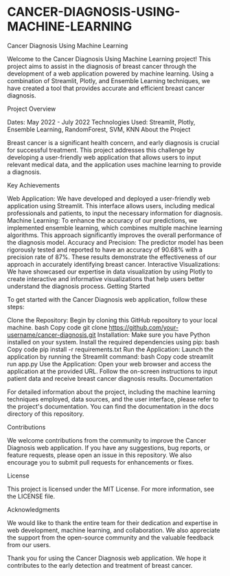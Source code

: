 # CANCER-DIAGNOSIS-USING-MACHINE-LEARNING
Cancer Diagnosis Using Machine Learning

Welcome to the Cancer Diagnosis Using Machine Learning project! This project aims to assist in the diagnosis of breast cancer through the development of a web application powered by machine learning. Using a combination of Streamlit, Plotly, and Ensemble Learning techniques, we have created a tool that provides accurate and efficient breast cancer diagnosis.

Project Overview

Dates: May 2022 - July 2022
Technologies Used: Streamlit, Plotly, Ensemble Learning, RandomForest, SVM, KNN
About the Project

Breast cancer is a significant health concern, and early diagnosis is crucial for successful treatment. This project addresses this challenge by developing a user-friendly web application that allows users to input relevant medical data, and the application uses machine learning to provide a diagnosis.

Key Achievements

Web Application: We have developed and deployed a user-friendly web application using Streamlit. This interface allows users, including medical professionals and patients, to input the necessary information for diagnosis.
Machine Learning: To enhance the accuracy of our predictions, we implemented ensemble learning, which combines multiple machine learning algorithms. This approach significantly improves the overall performance of the diagnosis model.
Accuracy and Precision: The predictor model has been rigorously tested and reported to have an accuracy of 90.68% with a precision rate of 87%. These results demonstrate the effectiveness of our approach in accurately identifying breast cancer.
Interactive Visualizations: We have showcased our expertise in data visualization by using Plotly to create interactive and informative visualizations that help users better understand the diagnosis process.
Getting Started

To get started with the Cancer Diagnosis web application, follow these steps:

Clone the Repository: Begin by cloning this GitHub repository to your local machine.
bash
Copy code
git clone https://github.com/your-username/cancer-diagnosis.git
Installation: Make sure you have Python installed on your system. Install the required dependencies using pip:
bash
Copy code
pip install -r requirements.txt
Run the Application: Launch the application by running the Streamlit command:
bash
Copy code
streamlit run app.py
Use the Application: Open your web browser and access the application at the provided URL. Follow the on-screen instructions to input patient data and receive breast cancer diagnosis results.
Documentation

For detailed information about the project, including the machine learning techniques employed, data sources, and the user interface, please refer to the project's documentation. You can find the documentation in the docs directory of this repository.

Contributions

We welcome contributions from the community to improve the Cancer Diagnosis web application. If you have any suggestions, bug reports, or feature requests, please open an issue in this repository. We also encourage you to submit pull requests for enhancements or fixes.

License

This project is licensed under the MIT License. For more information, see the LICENSE file.

Acknowledgments

We would like to thank the entire team for their dedication and expertise in web development, machine learning, and collaboration. We also appreciate the support from the open-source community and the valuable feedback from our users.

Thank you for using the Cancer Diagnosis web application. We hope it contributes to the early detection and treatment of breast cancer.
